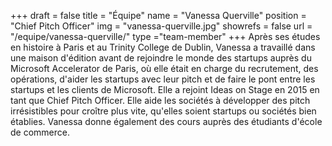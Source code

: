 +++
draft		= false
title		= "Équipe"
name		= "Vanessa Querville"
position 	= "Chief Pitch Officer"
img			= "vanessa-querville.jpg"
showrefs	= false
url			= "/equipe/vanessa-querville/"
type		="team-member"
+++
Après ses études en histoire à Paris et au Trinity College de Dublin, Vanessa a travaillé dans une maison d'édition avant de rejoindre le monde des startups auprès du Microsoft Accelerator de Paris, où elle était en charge du recrutement, des opérations, d'aider les startups avec leur pitch et de faire le pont entre les startups et les clients de Microsoft. Elle a rejoint Ideas on Stage en 2015 en tant que Chief Pitch Officer. Elle aide les sociétés à développer des pitch irrésistibles pour croître plus vite, qu'elles soient startups ou sociétés bien établies. Vanessa donne également des cours auprès des étudiants d'école de commerce.
